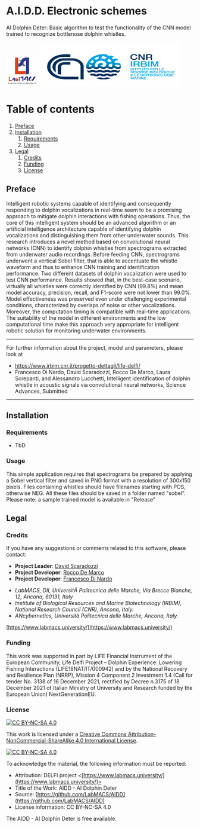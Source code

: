 # A.I.D.D. Electronic schemes
AI Dolphin Deter: Basic algorithm to test the functionality of the CNN model trained to recognize bottlenose dolphin whistles.

<p float="left">
<img src="https://github.com/LabMACS/AIDD/blob/main/images/Extended_Logo.png" width="85" height="85">
<img src="https://github.com/LabMACS/AIDD/blob/main/images/CNR-IRBIM_colori.png" width="380" height="120">
</p>

# Table of contents
1. [Preface](#preface)
2. [Installation](#installation)
    1. [Requirements](#requirements)
    2. [Usage](#run)
3. [Legal](#legal)
    1. [Credits](#credits)
    2. [Funding](#funding) 
    3. [License](#license)
     

## Preface <a name="preface"></a>
Intelligent robotic systems capable of identifying and consequently responding to dolphin vocalizations in real-time seem to be a promising approach to mitigate dolphin interactions with fishing operations. Thus, the core of this intelligent system should be an advanced algorithm or an artificial intelligence architecture capable of identifying dolphin vocalizations and distinguishing them from other underwater sounds. This research introduces a novel method based on convolutional neural networks (CNN) to identify dolphin whistles from spectrograms extracted from underwater audio recordings. Before feeding CNN, spectrograms underwent a vertical Sobel filter, that is able to accentuate the whistle waveform and thus to enhance CNN training and identification performance. Two different datasets of dolphin vocalization were used to test CNN performance. Results showed that, in the best-case scenario, virtually all whistles were correctly identified by CNN (99.8%) and mean model accuracy, precision, recall, and F1-score were not lower than 99.0%. Model effectiveness was preserved even under challenging experimental conditions, characterized by overlaps of noise or other vocalizations. Moreover, the computation timing is compatible with real-time applications. The suitability of the model in different environments and the low computational time make this approach very appropriate for intelligent robotic solution for monitoring underwater environments.


  
***
For further information about the project, model and parameters, please look at 
- https://www.irbim.cnr.it/progetto-dettagli/life-delfi/
- Francesco Di Nardo, David Scaradozzi, Rocco De Marco, Laura Screpanti, and Alessandro Lucchetti, Intelligent identification of dolphin whistle in acoustic signals via convolutional neural networks, Science Advances, Submitted
***

## Installation <a name="installation"></a>
### Requirements <a name="requirements"></a>
* TbD 
  
### Usage <a name="run"></a>
This simple application requires that spectrograms be prepared by applying a Sobel vertical filter and saved in PNG format with a resolution of 300x150 pixels. Files containing whistles should have filenames starting with POS, otherwise NEG. All these files should be saved in a folder named "sobel". Please note: a sample trained model is available in "Release"

## Legal <a name="legal"></a>
### Credits <a name="credits"></a>
If you have any suggestions or comments related to this software, please contact:
* **Project Leader**: [David Scaradozzi](mailto:d.scaradozzi@univpm.it)
* **Project Developer**: [Rocco De Marco](mailto:rocco.demarco@cnr.it)
* **Project Developer**: [Francesco Di Nardo](mailto:f.dinardo@univpm.it)

- *LabMACS, DII, UniversitÃ  Politecnica delle Marche, Via Brecce Bianche, 12, Ancona, 60131, Italy*
- *Institute of Biological Resources and Marine Biotechnology (IRBIM), National Research Council (CNR), Ancona, Italy.*
- *ANcybernetics, Università Politecnica delle Marche, Ancona, Italy.*

[https://www.labmacs.university/](https://www.labmacs.university/)

### Funding <a name="funding"></a> 
This work was supported in part by LIFE Financial Instrument of the European Community, Life Delfi Project – Dolphin Experience: Lowering Fishing Interactions (LIFE18NAT/IT/000942) and by the National Recovery and Resilience Plan (NRRP), Mission 4 Component 2 Investment 1.4 (Call for tender No. 3138 of 16 December 2021, rectified by Decree n.3175 of 18 December 2021 of Italian Ministry of University and Research funded by the European Union) NextGenerationEU.

### License <a name="license"></a>
[![CC BY-NC-SA 4.0][cc-by-nc-sa-shield]][cc-by-nc-sa]

This work is licensed under a
[Creative Commons Attribution-NonCommercial-ShareAlike 4.0 International License][cc-by-nc-sa].

[![CC BY-NC-SA 4.0][cc-by-nc-sa-image]][cc-by-nc-sa]

[cc-by-nc-sa]: http://creativecommons.org/licenses/by-nc-sa/4.0/
[cc-by-nc-sa-image]: https://licensebuttons.net/l/by-nc-sa/4.0/88x31.png
[cc-by-nc-sa-shield]: https://img.shields.io/badge/License-CC%20BY--NC--SA%204.0-lightgrey.svg

To acknowledge the material, the following information must be reported:
* Attribution: DELFI project
             <[https://www.labmacs.university/](https://www.labmacs.university/)> 
* Title of the Work: AIDD - AI Dolphin Deter 
* Source: [https://github.com/LabMACS/AIDD](https://github.com/LabMACS/AIDD)
* License information: CC BY-NC-SA 4.0

The AIDD - AI Dolphin Deter is free available.

